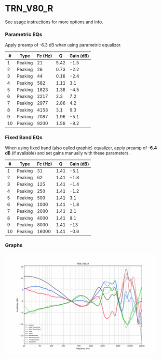 # TRN_V80_R
See [usage instructions](https://github.com/jaakkopasanen/AutoEq#usage) for more options and info.

### Parametric EQs
Apply preamp of -6.3 dB when using parametric equalizer.

|   # | Type    |   Fc (Hz) |    Q |   Gain (dB) |
|-----|---------|-----------|------|-------------|
|   1 | Peaking |        21 | 5.42 |        -1.5 |
|   2 | Peaking |        26 | 0.73 |        -2.2 |
|   3 | Peaking |        44 | 0.18 |        -2.4 |
|   4 | Peaking |       582 | 1.11 |         3.1 |
|   5 | Peaking |      1623 | 1.38 |        -4.5 |
|   6 | Peaking |      2217 | 2.3  |         7.2 |
|   7 | Peaking |      2977 | 2.86 |         4.2 |
|   8 | Peaking |      4153 | 3.1  |         6.3 |
|   9 | Peaking |      7087 | 1.96 |        -5.1 |
|  10 | Peaking |      9200 | 1.59 |        -8.2 |

### Fixed Band EQs
When using fixed band (also called graphic) equalizer, apply preamp of **-6.4 dB** (if available) and set gains manually with these parameters.

|   # | Type    |   Fc (Hz) |    Q |   Gain (dB) |
|-----|---------|-----------|------|-------------|
|   1 | Peaking |        31 | 1.41 |        -5.1 |
|   2 | Peaking |        62 | 1.41 |        -1.8 |
|   3 | Peaking |       125 | 1.41 |        -1.4 |
|   4 | Peaking |       250 | 1.41 |        -1.2 |
|   5 | Peaking |       500 | 1.41 |         3.1 |
|   6 | Peaking |      1000 | 1.41 |        -1.8 |
|   7 | Peaking |      2000 | 1.41 |         2.1 |
|   8 | Peaking |      4000 | 1.41 |         8.1 |
|   9 | Peaking |      8000 | 1.41 |       -13   |
|  10 | Peaking |     16000 | 1.41 |        -0.6 |

### Graphs
![](./TRN_V80_R.png)

